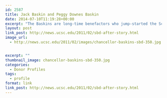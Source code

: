 ```yaml
---
id: 2587
title: Jack Baskin and Peggy Downes Baskin
date: 2014-07-10T11:19:28+00:00
excerpt: "The Baskins are long-time benefactors who jump-started the School of Engineering and support the Humanities. Since 1983, Jack Baskin's gifts to the Baskin School of Engineering total nearly $7 million. The Peggy Downes Baskin Humanities Endowment for Interdisciplinary Ethics honors her longtime interest in ethical issues across the academic spectrum."
layout: post
link_post: http://news.ucsc.edu/2011/02/sbd-after-story.html
image_url:
  - http://news.ucsc.edu/2011/02/images/chancellor-baskins-sbd-350.jpg


excerpt: ""
thumbnail_image: chancellor-baskins-sbd-350.jpg
categories:
  - Donor Profiles
tags:
  - profile
format: link
link_post: http://news.ucsc.edu/2011/02/sbd-after-story.html
---
```


